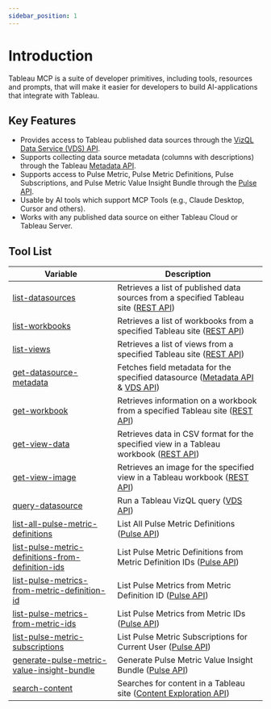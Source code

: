 ```yaml
---
sidebar_position: 1
---
```


# Introduction

Tableau MCP is a suite of developer primitives, including tools, resources and prompts, that will
make it easier for developers to build AI-applications that integrate with Tableau.

## Key Features

- Provides access to Tableau published data sources through the
  [VizQL Data Service (VDS) API](https://help.tableau.com/current/api/vizql-data-service/en-us/index.html).
- Supports collecting data source metadata (columns with descriptions) through the Tableau
  [Metadata API](https://help.tableau.com/current/api/metadata_api/en-us/docs/meta_api_start.html).
- Supports access to Pulse Metric, Pulse Metric Definitions, Pulse Subscriptions, and Pulse Metric
  Value Insight Bundle through the [Pulse API][pulse].
- Usable by AI tools which support MCP Tools (e.g., Claude Desktop, Cursor and others).
- Works with any published data source on either Tableau Cloud or Tableau Server.

## Tool List

| **Variable**                                                                                                          | **Description**                                                                                       |
| --------------------------------------------------------------------------------------------------------------------- | ----------------------------------------------------------------------------------------------------- |
| [list-datasources](tools/data-qna/list-datasources.md)                                                                | Retrieves a list of published data sources from a specified Tableau site ([REST API][query])          |
| [list-workbooks](tools/workbooks/list-workbooks.md)                                                                   | Retrieves a list of workbooks from a specified Tableau site ([REST API][list-workbooks])              |
| [list-views](tools/views/list-views.md)                                                                               | Retrieves a list of views from a specified Tableau site ([REST API][list-views])                      |
| [get-datasource-metadata](tools/data-qna/get-datasource-metadata.md)                                                  | Fetches field metadata for the specified datasource ([Metadata API][meta] & [VDS API][vds])           |
| [get-workbook](tools/workbooks/get-workbook.md)                                                                       | Retrieves information on a workbook from a specified Tableau site ([REST API][get-workbook])          |
| [get-view-data](tools/views/get-view-data.md)                                                                         | Retrieves data in CSV format for the specified view in a Tableau workbook ([REST API][get-view-data]) |
| [get-view-image](tools/views/get-view-image.md)                                                                       | Retrieves an image for the specified view in a Tableau workbook ([REST API][get-view-image])          |
| [query-datasource](tools/data-qna/query-datasource.md)                                                                | Run a Tableau VizQL query ([VDS API][vds])                                                            |
| [list-all-pulse-metric-definitions](tools/pulse/list-all-pulse-metric-definitions.md)                                 | List All Pulse Metric Definitions ([Pulse API][pulse])                                                |
| [list-pulse-metric-definitions-from-definition-ids](tools/pulse/list-pulse-metric-definitions-from-definition-ids.md) | List Pulse Metric Definitions from Metric Definition IDs ([Pulse API][pulse])                         |
| [list-pulse-metrics-from-metric-definition-id](tools/pulse/list-pulse-metrics-from-metric-definition-id.md)           | List Pulse Metrics from Metric Definition ID ([Pulse API][pulse])                                     |
| [list-pulse-metrics-from-metric-ids](tools/pulse/list-pulse-metrics-from-metric-ids.md)                               | List Pulse Metrics from Metric IDs ([Pulse API][pulse])                                               |
| [list-pulse-metric-subscriptions](tools/pulse/list-pulse-metric-subscriptions.md)                                     | List Pulse Metric Subscriptions for Current User ([Pulse API][pulse])                                 |
| [generate-pulse-metric-value-insight-bundle](tools/pulse/generate-pulse-metric-value-insight-bundle.md)               | Generate Pulse Metric Value Insight Bundle ([Pulse API][pulse])                                       |
| [search-content](tools/content-exploration/search-content.md)                                                         | Searches for content in a Tableau site ([Content Exploration API][content-exploration])               |

[query]:
  https://help.tableau.com/current/api/rest_api/en-us/REST/rest_api_ref_data_sources.htm#query_data_sources
[list-workbooks]:
  https://help.tableau.com/current/api/rest_api/en-us/REST/rest_api_ref_workbooks_and_views.htm#query_workbooks_for_site
[list-views]:
  https://help.tableau.com/current/api/rest_api/en-us/REST/rest_api_ref_workbooks_and_views.htm#query_views_for_site
[get-workbook]:
  https://help.tableau.com/current/api/rest_api/en-us/REST/rest_api_ref_workbooks_and_views.htm#query_workbook
[get-view-data]:
  https://help.tableau.com/current/api/rest_api/en-us/REST/rest_api_ref_workbooks_and_views.htm#query_view_data
[get-view-image]:
  https://help.tableau.com/current/api/rest_api/en-us/REST/rest_api_ref_workbooks_and_views.htm#query_view_image
[meta]: https://help.tableau.com/current/api/metadata_api/en-us/index.html
[vds]: https://help.tableau.com/current/api/vizql-data-service/en-us/index.html
[pulse]: https://help.tableau.com/current/api/rest_api/en-us/REST/rest_api_ref_pulse.htm
[content-exploration]: https://help.tableau.com/current/api/rest_api/en-us/REST/rest_api_ref_content_exploration.htm